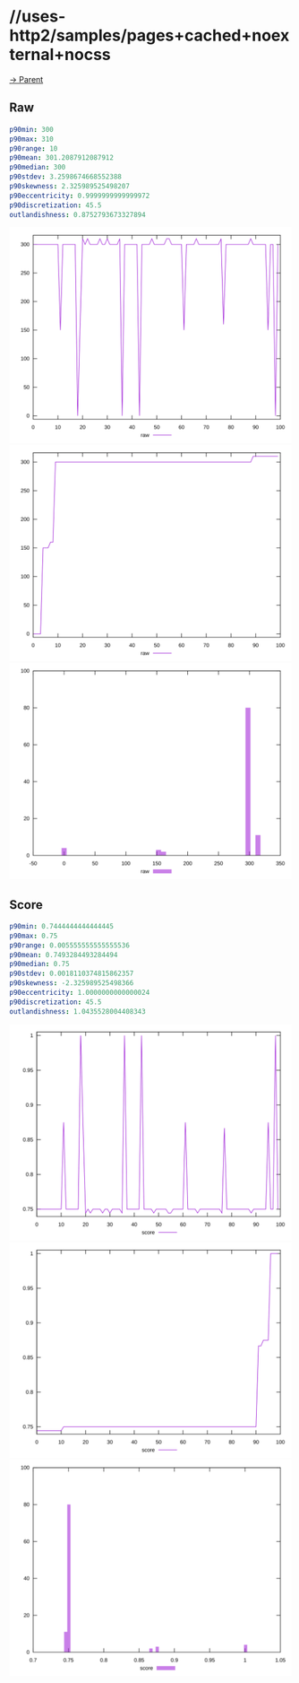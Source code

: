 
# //uses-http2/samples/pages+cached+noexternal+nocss

[→ Parent](../..)


## Raw


```yaml
p90min: 300
p90max: 310
p90range: 10
p90mean: 301.2087912087912
p90median: 300
p90stdev: 3.2598674668552388
p90skewness: 2.325989525498207
p90eccentricity: 0.9999999999999972
p90discretization: 45.5
outlandishness: 0.8752793673327894

```

![PLOT: raw-values](./raw/values.svg)![PLOT: raw-sorted](./raw/sorted.svg)![PLOT: raw-histogram](./raw/histogram.svg)
## Score


```yaml
p90min: 0.7444444444444445
p90max: 0.75
p90range: 0.005555555555555536
p90mean: 0.7493284493284494
p90median: 0.75
p90stdev: 0.0018110374815862357
p90skewness: -2.325989525498366
p90eccentricity: 1.0000000000000024
p90discretization: 45.5
outlandishness: 1.0435528004408343

```

![PLOT: score-values](./score/values.svg)![PLOT: score-sorted](./score/sorted.svg)![PLOT: score-histogram](./score/histogram.svg)